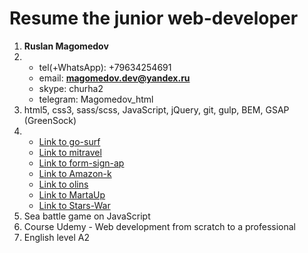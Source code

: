 # Resume the junior web-developer

1. **Ruslan Magomedov**
2. 
   * tel(+WhatsApp): +79634254691
   * email: **magomedov.dev@yandex.ru**
   * skype: churha2   
   * telegram: Magomedov_html
3. html5, css3, sass/scss, JavaScript, jQuery, git, gulp, BEM, GSAP (GreenSock)
4. 
   * [Link to go-surf](https://vipdeveloper.ru/go-surf/)
   * [Link to mitravel](https://vipdeveloper.ru/mitravel/)
   * [Link to form-sign-ap](https://womajies.github.io/form-signap/)
   * [Link to Amazon-k](https://womajies.github.io/Amazon-k/)
   * [Link to olins](https://womajies.github.io/olins/)
   * [Link to MartaUp](https://womajies.github.io/martaup/)
   * [Link to Stars-War](https://womajies.github.io/stars-war/)
5. Sea battle game on JavaScript
6. Course Udemy - Web development from scratch to a professional
7. English level A2
